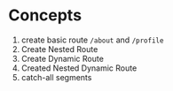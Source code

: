# Concepts

1. create basic route ```/about``` and ```/profile```
2. Create Nested Route
3. Create Dynamic Route
4. Created Nested Dynamic Route
5. catch-all segments